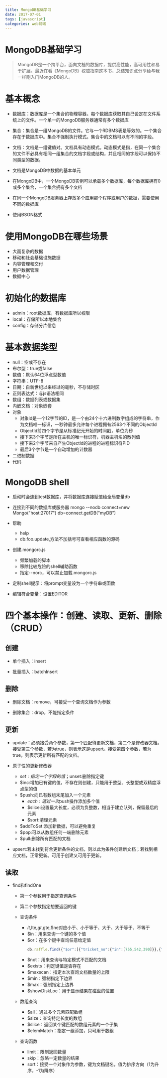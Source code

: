 ```yaml
---
title: MongoDB基础学习
date: 2017-07-01
tags: [javascript]
categories: web前端
---
```


# MongoDB基础学习

>MongoDB是一个跨平台，面向文档的数据库，提供高性能，高可用性和易于扩展。最近在看《MongoDB》权威指南这本书，总结知识点分享给与我一样刚入门MongoDB的人。

<!--more-->


# 基本概念

- 数据库：数据库是一个集合的物理容器。每个数据库获取其自己设定在文件系统上的文件。一个单一的MongoDB服务器通常有多个数据库

- 集合：集合是一组MongoDB的文件。它与一个RDBMS表是等效的。一个集合存在于数据库中。集合不强制执行模式。集合中的文档可以有不同的字段。

- 文档：文档是一组键值对。文档具有动态模式。动态模式是指，在同一个集合的文件不必具有相同一组集合的文档字段或结构，并且相同的字段可以保持不同类型的数据。

- 文档是MongoDB中数据的基本单元
- 在MongoDB中，一个MongoDB实例可以承载多个数据库，每个数据库拥有0或多个集合，一个集合拥有多个文档
- 在同一个MongoDB服务器上存放多个应用那个程序或用户的数据，需要使用不同的数据库
- 使用BSON格式


# 使用MongoDB在哪些场景

- 大而复杂的数据
- 移动和社会基础设施数据
- 内容管理和交付
- 用户数据管理
- 数据中心


# 初始化的数据库

- admin：root数据库，有数据库所以权限
- local：存储所以本地集合
- config：存储分片信息


# 基本数据类型

- null：空或不存在
- 布尔型：true或false
- 数值：默认64位浮点型数值
- 字符串：UTF-8
- 日期：自新世纪以来经过的毫秒，不存储时区
- 正则表达式：与js语法相同
- 数组：数据列表或数据集
- 内嵌文档：对象嵌套
- 对象
  - 对象id是一个12字节的ID，是一个由24个十六进制数字组成的字符串，作为文档唯一标识，一秒钟最多允许每个进程拥有2563个不同的ObjectId
  - ObjectId前四个字节是从标准纪元开始的时间戳，单位为秒
  - 接下来3个字节是所在主机的唯一标识符，机器主机名的散列值
  - 接下来2个字节来自产生ObjectId的进程的进程标识符PID
  - 最后3个字节是一个自动增加的计数器
- 二进制数据
- 代码


# MongoDB shell

- 启动时会连到test数据库，并将数据库连接赋值给全局变量db

- 连接到不同的数据库或服务器
    mongo --nodb
    connect=new Mongo("host:27017")
    db=connect.getDB("myDB")

- 帮助
  - help
  - db.foo.update,方法不加括号可查看相应函数的源码

- 创建.mongorc.js
  - 频繁加载的脚本
  - 移除比较危险的shell辅助函数
  - 指定--norc，可以禁止加载.mongorc.js

- 定制shell提示：将prompt变量设为一个字符串或函数

- 编辑符合变量：设置EDITOR


# 四个基本操作：创建、读取、更新、删除（CRUD）

## 创建

- 单个插入：insert

- 批量插入：batchInsert

## 删除

- 删除文档：remove，可接受一个查询文档作为参数

- 删除集合：drop，不能指定条件

## 更新

- update：必须接受两个参数，第一个匹配待更新文档，第二个是修改器文档。接受第三个参数，若为true，则表示这是upsert。接受第四个参数，若为true，则表示更新所有匹配的文档。

- 原子性的更新修改器
  - $set:指定一个字段的值；$unset:删除指定键
  - $inc:增加已有键的值，不存在则创建，只能用于整型、长整型或双精度浮点型的值
  - $push:向已有数组末尾加入一个元素
    - $each:通过一次$push操作添加多个值
    - $slice:设置最大长度，必须为负整数，相当于建立队列，保留最后的元素
    - $sort:清理元素
  - $addToSet:添加新数据，可以避免重复
  - $pop:可以从数组任何一端删除元素
  - $pull:删除所有匹配的文档

- upsert:若未找到符合更新条件的文档，则以此为条件创建新文档；若找到相应文档，正常更新。可用于创建又可用于更新。

## 读取

- find和findOne
  - 第一个参数用于指定查询条件
  - 第二个参数指定想要返回的键

  - 查询条件
    - $lt,$lte,$gt,$gte,$ne对应小于、小于等于、大于、大于等于、不等于
    - $in：用来查询一个键的多个值
    - $or：在多个键中查询任意给定值
      ```js
      db.raffle.find({"$or":[{"tricket_no":{"in":[755,542,390]}},{"winner":true}]})
      ```
    - $not：用来查询与特定模式不匹配的文档
    - $exists：判定键值是否存在
    - $maxscan：指定本次查询文档数量的上限
    - $min：强制指定下边界
    - $max：强制指定上边界
    - $showDiskLoc：用于显示结果在磁盘的位置

  - 数组查询
    - $all：通过多个元素匹配数组
    - $size：查询特定长度的数组
    - $slice：返回某个键匹配的数组元素的一个子集
    - $elemMatch：指定一组添加，只可用于数组

  - 查询函数
    - limit：限制返回数量
    - skip：忽略一定数量的结果
    - sort：接受一个对象作为参数，键为文档键名，值为排序方向（1为升序，-1为降序）
